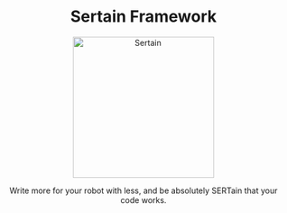 <h1 align="center">Sertain Framework</h1>

<p align="center">
  <img alt="Sertain" src="https://i.imgur.com/almzEhB.png" width="250" />
</p>

<p align="center">
  Write more for your robot with less, and be absolutely SERTain that your code
  works.
</p>
